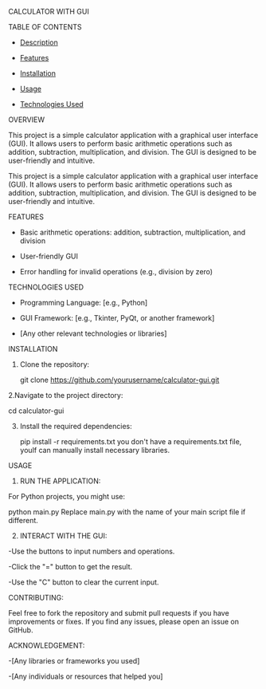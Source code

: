  CALCULATOR WITH GUI 


TABLE OF CONTENTS

- [Description](#description)

- [Features](#features)

- [Installation](#installation)

- [Usage](#usage)

- [Technologies Used](#technologies-used)


OVERVIEW

This project is a simple calculator application with a graphical user interface (GUI). It allows users to perform basic arithmetic operations such as addition, subtraction, multiplication, and division. The GUI is designed to be user-friendly and intuitive.

This project is a simple calculator application with a graphical user interface (GUI). It allows users to perform basic arithmetic operations such as addition, subtraction, multiplication, and division. The GUI is designed to be user-friendly and intuitive.


FEATURES

- Basic arithmetic operations: addition, subtraction, multiplication, and division

- User-friendly GUI

- Error handling for invalid operations (e.g., division by zero)



TECHNOLOGIES USED

- Programming Language: [e.g., Python]

- GUI Framework: [e.g., Tkinter, PyQt, or another framework]

- [Any other relevant technologies or libraries]




INSTALLATION

1. Clone the repository:

   git clone https://github.com/yourusername/calculator-gui.git

   
2.Navigate to the project directory:
  
   cd calculator-gui


3. Install the required dependencies:

   pip install -r requirements.txt
   you don't have a requirements.txt file, youIf can manually install necessary libraries.




USAGE

1. RUN THE APPLICATION:

  For Python projects, you might use:

  python main.py
  Replace main.py with the name of your main script file if different.


2. INTERACT WITH THE GUI:

 -Use the buttons to input numbers and operations.

 -Click the "=" button to get the result.

 -Use the "C" button to clear the current input.


CONTRIBUTING:

Feel free to fork the repository and submit pull requests if you have improvements or fixes. If you find any issues, please open an issue on GitHub.


ACKNOWLEDGEMENT:

-[Any libraries or frameworks you used]

-[Any individuals or resources that helped you]

